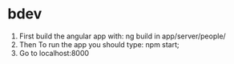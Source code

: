 # bdev

1. First build the angular app with: ng build in app/server/people/
2. Then To run the app you should type: npm start;
3. Go to localhost:8000


